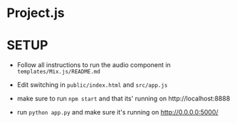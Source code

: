 # Project.js

# SETUP

- Follow all instructions to run the audio component in `templates/Mix.js/README.md`
- Edit switching in `public/index.html` and `src/app.js`
- make sure to run `npm start` and that its' running on http://localhost:8888

- run `python app.py` and make sure it's running on http://0.0.0.0:5000/